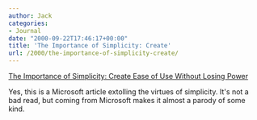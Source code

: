 ```yaml
---
author: Jack
categories:
- Journal
date: "2000-09-22T17:46:17+00:00"
title: 'The Importance of Simplicity: Create'
url: /2000/the-importance-of-simplicity-create/
---
```


[The Importance of Simplicity: Create Ease of Use Without Losing Power][1]

Yes, this is a Microsoft article extolling the virtues of simplicity. It's not a bad read, but coming from Microsoft makes it almost a parody of some kind.

 [1]: http://web.archive.org/web/20011217224326/http://msdn.microsoft.com:80/library/default.asp?URL=/library/welcome/dsmsdn/humanfactor8_4.htm
